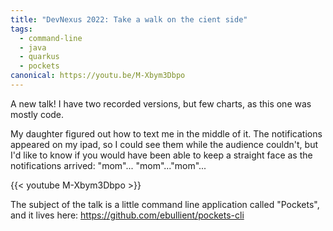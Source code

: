 ```yaml
---
title: "DevNexus 2022: Take a walk on the cient side"
tags:
  - command-line
  - java
  - quarkus
  - pockets
canonical: https://youtu.be/M-Xbym3Dbpo
---
```

A new talk! I have two recorded versions, but few charts, as this one was mostly code. 

My daughter figured out how to text me in the middle of it. The notifications appeared on my ipad, so I could see them while the audience couldn't, but I'd like to know if you would have been able to keep a straight face as the notifications arrived: "mom"... "mom"..."mom"...

{{< youtube M-Xbym3Dbpo >}}

The subject of the talk is a little command line application called "Pockets", and it lives here: https://github.com/ebullient/pockets-cli